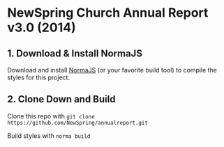 # NewSpring Church Annual Report v3.0 (2014)

## 1. Download & Install NormaJS
Download and install [NormaJS](https://github.com/NewSpring/Norma) (or your favorite build tool) to compile the styles for this project.

## 2. Clone Down and Build
Clone this repo with `git clone https://github.com/NewSpring/annualreport.git`

Build styles with `norma build`

